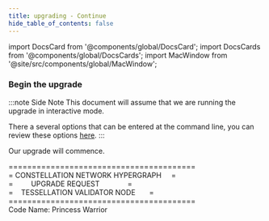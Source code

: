 ```yaml
---
title: upgrading - Continue
hide_table_of_contents: false
---
```

<intro-end />

import DocsCard from '@components/global/DocsCard';
import DocsCards from '@components/global/DocsCards';
import MacWindow from '@site/src/components/global/MacWindow';

<head>
  <title>Constellation Network Automation with nodectl</title>
  <meta
    name="description"
    content="Constellation Network Automation - Upgrade Tessellation with nodectl"
  />
</head>

### Begin the upgrade

:::note Side Note
This document will assume that we are running the upgrade in interactive mode.

 There a several options that can be entered at the command line, you can review these options [here](/validate/automated/nodectlCommands#upgrade).
:::

Our upgrade will commence. 

<MacWindow>
  ========================================<br />
  =   CONSTELLATION NETWORK HYPERGRAPH&nbsp;&nbsp;&nbsp;&nbsp;&nbsp;=<br />
  = &nbsp;&nbsp;&nbsp;&nbsp;&nbsp;&nbsp;&nbsp;&nbsp;UPGRADE REQUEST&nbsp;&nbsp;&nbsp;&nbsp;&nbsp;&nbsp;&nbsp;&nbsp;&nbsp;&nbsp;&nbsp;&nbsp;&nbsp;&nbsp;=<br />
  =&nbsp;&nbsp;&nbsp;&nbsp;TESSELLATION VALIDATOR NODE&nbsp;&nbsp;&nbsp;&nbsp;&nbsp;&nbsp;&nbsp;=<br />
  ========================================<br />
  Code Name: Princess Warrior<br />
</MacWindow>